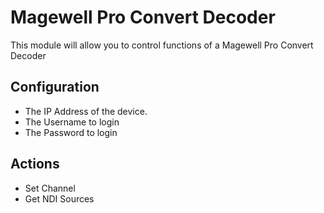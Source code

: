 # Magewell Pro Convert Decoder

This module will allow you to control functions of a Magewell Pro Convert Decoder

## Configuration
* The IP Address of the device.
* The Username to login
* The Password to login

## Actions
* Set Channel
* Get NDI Sources